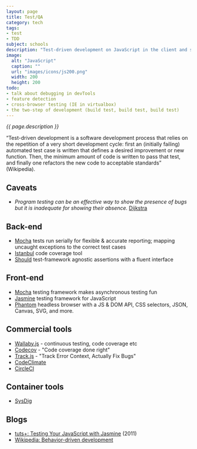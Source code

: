 ```yaml
---
layout: page
title: Test/QA
category: tech
tags:
- test
- TDD
subject: schools
description: "Test-driven development on JavaScript in the client and server"
image:
  alt: "JavaScript"
  caption: ""
  url: "images/icons/js200.png"
  width: 200
  height: 200
todo:
- talk about debugging in devTools
- feature detection
- cross-browser testing (IE in virtualbox)
- the two-step of development (build test, build test, build test)
---
```


_{{ page.description }}_

“Test-driven development is a software development process that relies on the repetition of a very short development cycle: first an (initially failing) automated test case is written that defines a desired improvement or new function. Then, the minimum amount of code is written to pass that test, and finally one refactors the new code to acceptable standards” (Wikipedia).

Caveats
------
* _Program testing can be an effective way to show the presence of bugs but it is inadequate for showing their absence._ [Dijkstra](https://www.cs.utexas.edu/users/EWD/transcriptions/EWD03xx/EWD303.html)

Back-end
-------------
* [Mocha](https://mochajs.org/) tests run serially for flexible & accurate reporting; mapping uncaught exceptions to the correct test cases
* [Istanbul](https://www.npmjs.com/package/istanbul) code coverage tool
* [Should](https://www.npmjs.com/package/should) test-framework agnostic assertions with a fluent interface

Front-end
-----------------
* [Mocha](https://mochajs.org/) testing framework makes asynchronous testing fun
* [Jasmine](https://github.com/jasmine/jasmine) testing framework for JavaScript
* [Phantom](http://phantomjs.org/) headless browser with a JS & DOM API, CSS selectors, JSON, Canvas, SVG, and more.

Commercial tools
----------
* [Wallaby.js](https://wallabyjs.com/) - continuous testing, code coverage etc
* [Codecov](https://codecov.io/) - "Code coverage done right"
* [Track.js](https://trackjs.com/) - "Track Error Context, Actually Fix Bugs"
* [CodeClimate](https://codeclimate.com/pricing)
* [CircleCI](https://circleci.com/pricing/)

Container tools
---------------
* [SysDig](http://www.sysdig.org/)

Blogs
-----
* [tuts+: Testing Your JavaScript with Jasmine](http://code.tutsplus.com/tutorials/testing-your-javascript-with-jasmine--net-21229) (2011)
* [Wikipedia: Behavior-driven development](https://en.wikipedia.org/wiki/Behavior-driven_development)
